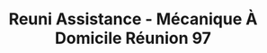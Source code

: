 ---
title: "Reuni Assistance - Mécanique À Domicile Réunion 97"
url: /le-port/reuni-assistance-mecanique-a-domicile-reunion-97/
shop: Autowerkstatt
---